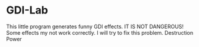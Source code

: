 # GDI-Lab
This little program generates funny GDI effects. IT IS NOT DANGEROUS! Some effects my not work correctly. I will try to fix this problem.
Destruction Power
